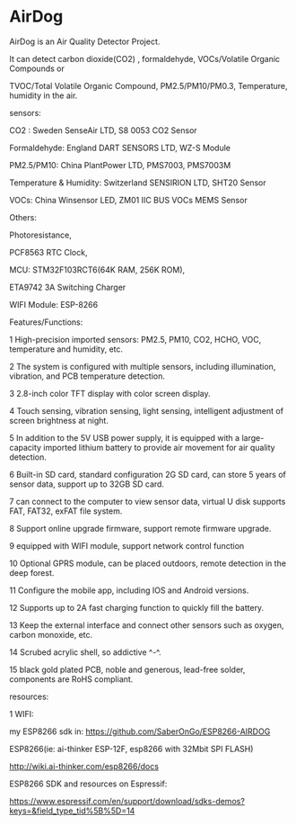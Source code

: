 # AirDog
AirDog is an Air Quality Detector Project.

It can detect carbon dioxide(CO2) , formaldehyde, VOCs/Volatile Organic Compounds or 

TVOC/Total Volatile Organic Compound, PM2.5/PM10/PM0.3, Temperature, humidity in the air.

sensors: 

CO2  :  Sweden SenseAir LTD, S8 0053 CO2 Sensor

Formaldehyde: England DART SENSORS LTD, WZ-S Module

PM2.5/PM10:  China PlantPower LTD, PMS7003, PMS7003M

Temperature & Humidity: Switzerland SENSIRION LTD, SHT20 Sensor

VOCs: China Winsensor LED, ZM01 IIC BUS VOCs MEMS Sensor

Others:

Photoresistance,  

PCF8563 RTC Clock, 

MCU: STM32F103RCT6(64K RAM, 256K ROM), 

ETA9742 3A Switching Charger

WIFI Module: ESP-8266

Features/Functions:

1   High-precision imported sensors: PM2.5, PM10, CO2, HCHO, VOC, temperature and humidity, etc.

2   The system is configured with multiple sensors, including illumination, vibration, and PCB temperature detection.

3   2.8-inch color TFT display with color screen display.

4   Touch sensing, vibration sensing, light sensing, intelligent adjustment of screen brightness at night.

5   In addition to the 5V USB power supply, it is equipped with a large-capacity imported lithium battery to provide air movement for air quality detection.

6   Built-in SD card, standard configuration 2G SD card, can store 5 years of sensor data, support up to 32GB SD card.

7   can connect to the computer to view sensor data, virtual U disk supports FAT, FAT32, exFAT file system.

8   Support online upgrade firmware, support remote firmware upgrade.

9   equipped with WIFI module, support network control function

10  Optional GPRS module, can be placed outdoors, remote detection in the deep forest.

11  Configure the mobile app, including IOS and Android versions.

12  Supports up to 2A fast charging function to quickly fill the battery.

13  Keep the external interface and connect other sensors such as oxygen, carbon monoxide, etc.

14  Scrubed acrylic shell, so addictive ^-^.

15  black gold plated PCB, noble and generous, lead-free solder, components are RoHS compliant.


resources:

1 WIFI: 

my ESP8266 sdk in: https://github.com/SaberOnGo/ESP8266-AIRDOG

ESP8266(ie: ai-thinker ESP-12F, esp8266 with 32Mbit SPI FLASH)

http://wiki.ai-thinker.com/esp8266/docs

ESP8266 SDK and resources on Espressif:

https://www.espressif.com/en/support/download/sdks-demos?keys=&field_type_tid%5B%5D=14



